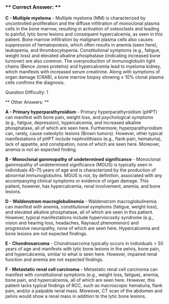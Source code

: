 ### ** Correct Answer: **

**C - Multiple myeloma** - Multiple myeloma (MM) is characterized by uncontrolled proliferation and the diffuse infiltration of monoclonal plasma cells in the bone marrow, resulting in activation of osteoclasts and leading to painful, lytic bone lesions and consequent hypercalcemia, as seen in this patient. Bone marrow infiltration by malignant plasma cells also causes suppression of hematopoiesis, which often results in anemia (seen here), leukopenia, and thrombocytopenia. Constitutional symptoms (e.g., fatigue, weight loss) and elevated alkaline phosphatase (indicating increased bone turnover) are also common. The overproduction of immunoglobulin light chains (Bence Jones proteins) and hypercalcemia lead to myeloma kidney, which manifests with increased serum creatinine. Along with symptoms of organ damage (CRAB), a bone marrow biopsy showing ≥ 10% clonal plasma cells confirms the diagnosis.

Question Difficulty: 1

** Other Answers: **

**A - Primary hyperparathyroidism** - Primary hyperparathyroidism (pHPT) can manifest with bone pain, weight loss, and psychological symptoms (e.g., fatigue, depression), hypercalcemia, and increased alkaline phosphatase, all of which are seen here. Furthermore, hyperparathyroidism can, rarely, cause osteolytic lesions (Brown tumors). However, other typical manifestations of pHPT include nephrolithiasis (e.g., flank pain, hematuria), lack of appetite, and constipation, none of which are seen here. Moreover, anemia is not an expected finding.

**B - Monoclonal gammopathy of undetermined significance** - Monoclonal gammopathy of undetermined significance (MGUS) is typically seen in individuals 45–75 years of age and is characterized by the production of abnormal immunoglobulins. MGUS is not, by definition, associated with any accompanying clinical symptoms or evidence of organ damage. This patient, however, has hypercalcemia, renal involvement, anemia, and bone lesions.

**D - Waldenstrom macroglobulinemia** - Waldenstrom macroglobulinemia can manifest with anemia, constitutional symptoms (fatigue, weight loss), and elevated alkaline phosphatase, all of which are seen in this patient. However, typical manifestations include hyperviscosity syndrome (e.g., vision and hearing loss, headaches, Raynaud phenomenon) and progressive neuropathy, none of which are seen here. Hypercalcemia and bone lesions are not expected findings.

**E - Chondrosarcoma** - Chondrosarcoma typically occurs in individuals > 50 years of age and manifests with lytic bone lesions in the pelvis, bone pain, and hypercalcemia, similar to what is seen here. However, impaired renal function and anemia are not expected findings.

**F - Metastatic renal cell carcinoma** - Metastatic renal cell carcinoma can manifest with constitutional symptoms (e.g., weight loss, fatigue), anemia, bone pain, and hypercalcemia, all of which are seen here. However, this patient lacks typical findings of RCC, such as macroscopic hematuria, flank pain, and/or a palpable renal mass. Moreover, CT scan of the abdomen and pelvis would show a renal mass in addition to the lytic bone lesions.

